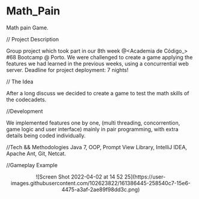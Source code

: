 # Math_Pain

Math pain Game.

// Project Description <p>

Group project which took part in our 8th week @<Academia de Código_> #68 Bootcamp @ Porto. We were challenged to create a game applying the features we had learned in the previous weeks, using a concurrential web server. Deadline for project deployment: 7 nights!

// The Idea <p>

After a long discuss we decided to create a game to test the math skills of the codecadets.

//Development <p>

We implemented features one by one, (multi threading, concorrention, game logic and user interface) mainly in pair programming, with extra details being coded individually.

//Tech && Methodologies Java 7, OOP, Prompt View Library, IntelliJ IDEA, Apache Ant, Git, Netcat.

//Gameplay Example
  
<div align="center">
  ![Screen Shot 2022-04-02 at 14 52 25](https://user-images.githubusercontent.com/102623822/161386445-258540c7-15e6-4475-a3af-2ae89f98dd3c.png)
  </div>
